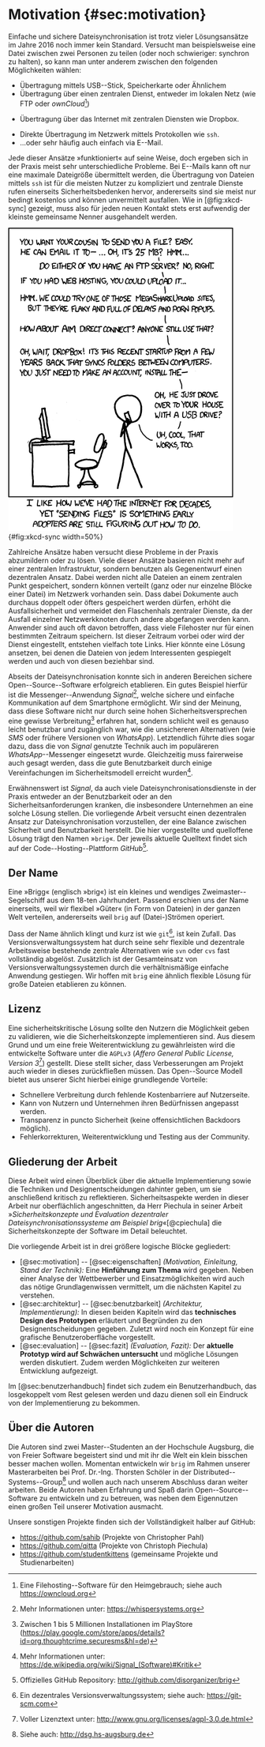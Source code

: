 # Motivation {#sec:motivation}

Einfache und sichere Dateisynchronisation ist trotz vieler Lösungsansätze im
Jahre 2016 noch immer kein Standard. Versucht man beispielsweise eine Datei
zwischen zwei Personen zu teilen (oder noch schwieriger: synchron zu halten),
so kann man unter anderem zwischen den folgenden Möglichkeiten wählen:

- Übertragung mittels USB--Stick, Speicherkarte oder Ähnlichem
- Übertragung über einen zentralen Dienst, entweder im lokalen Netz (wie FTP oder *ownCloud*[^ownCloud]) 
* Übertragung über das Internet mit zentralen Diensten wie Dropbox.
- Direkte Übertragung im Netzwerk mittels Protokollen wie ``ssh``.
- ...oder sehr häufig auch einfach via E--Mail.

Jede dieser Ansätze »funktioniert« auf seine Weise, doch ergeben sich in der
Praxis meist sehr unterschiedliche Probleme. Bei E--Mails kann oft nur eine
maximale Dateigröße übermittelt werden, die Übertragung von Dateien mittels
``ssh`` ist für die meisten Nutzer zu kompliziert und zentrale Dienste rufen
einerseits Sicherheitsbedenken hervor, andererseits sind sie meist nur bedingt
kostenlos und können unvermittelt ausfallen. Wie in [@fig:xkcd-sync] gezeigt,
muss also für jeden neuen Kontakt stets erst aufwendig der kleinste gemeinsame
Nenner ausgehandelt werden.

![Humorvolle Darstellung der Suche nach dem »kleinsten gemeinsamen Nenner«.[^SOURCE_XKCD]](images/1/xkcd-file-transfer.png){#fig:xkcd-sync width=50%}

[^SOURCE_XKCD]: Quelle: xkcd (<https://xkcd.com/949>)
[^ownCloud]: Eine Filehosting--Software für den Heimgebrauch; siehe auch <https://owncloud.org>

Zahlreiche Ansätze haben versucht diese Probleme in der Praxis abzumildern oder
zu lösen. Viele dieser Ansätze basieren nicht mehr auf einer zentralen
Infrastruktur, sondern benutzen als Gegenentwurf einen dezentralen Ansatz.
Dabei werden nicht alle Dateien an einem zentralen Punkt gespeichert, sondern
können verteilt (ganz oder nur einzelne Blöcke einer Datei) im Netzwerk
vorhanden sein. Dass dabei Dokumente auch durchaus doppelt oder öfters gespeichert werden
dürfen, erhöht die Ausfallsicherheit und vermeidet den Flaschenhals zentraler
Dienste, da der Ausfall einzelner Netzwerkknoten durch andere abgefangen werden kann.
Anwender sind auch oft davon betroffen, dass viele Filehoster nur für einen bestimmten Zeitraum
speichern. Ist dieser Zeitraum vorbei oder wird der Dienst eingestellt, entstehen vielfach
tote Links. Hier könnte eine Lösung ansetzen, bei denen die Dateien von jedem Interessenten
gespiegelt werden und auch von diesen beziehbar sind.

Abseits der Dateisynchronisation konnte sich in anderen Bereichen sichere
Open--Source--Software erfolgreich etablieren. Ein gutes Beispiel hierfür ist
die Messenger--Anwendung *Signal*[^SIGNAL], welche sichere und einfache
Kommunikation auf dem Smartphone ermöglicht. Wir sind der Meinung, dass diese
Software nicht nur durch seine hohen Sicherheitsversprechen eine gewisse
Verbreitung[^SIGNAL_VERBREITUNG] erfahren hat, sondern schlicht weil es genauso
leicht benutzbar und zugänglich war, wie die unsichereren Alternativen (wie *SMS*
oder frühere Versionen von *WhatsApp*). Letztendlich führte dies sogar dazu,
dass die von *Signal* genutzte Technik auch im populäreren
*WhatsApp*--Messenger eingesetzt wurde. Gleichzeitig muss
fairerweise auch gesagt werden, dass die gute Benutzbarkeit durch einige
Vereinfachungen im Sicherheitsmodell erreicht wurden[^SIGNAL_WIKI].

[^SIGNAL]: Mehr Informationen unter: <https://whispersystems.org>
[^SIGNAL_VERBREITUNG]: Zwischen 1 bis 5 Millionen Installationen im PlayStore (<https://play.google.com/store/apps/details?id=org.thoughtcrime.securesms&hl=de>)
[^SIGNAL_WIKI]: Mehr Informationen unter: <https://de.wikipedia.org/wiki/Signal_(Software)#Kritik>

Erwähnenswert ist *Signal*, da auch viele Dateisynchronisationsdienste in der
Praxis entweder an der Benutzbarkeit oder an den Sicherheitsanforderungen
kranken, die insbesondere Unternehmen an eine solche Lösung stellen. Die vorliegende
Arbeit versucht einen dezentralen Ansatz zur Dateisynchronisation vorzustellen,
der eine Balance zwischen Sicherheit und Benutzbarkeit herstellt. Die hier
vorgestellte und quelloffene Lösung trägt den Namen »``brig``«.
Der jeweils aktuelle Quelltext findet sich auf der Code--Hosting--Plattform *GitHub*[^GITHUB].

[^GITHUB]: Offizielles GitHub Repository: <http://github.com/disorganizer/brig>

## Der Name

Eine »Brigg« (englisch »brig«) ist ein kleines und wendiges
Zweimaster--Segelschiff aus dem 18-ten Jahrhundert. Passend erschien uns der
Name einerseits, weil wir flexibel »Güter« (in Form von Dateien) in der ganzen
Welt verteilen, andererseits weil ``brig`` auf (Datei-)Strömen operiert.

Dass der Name ähnlich klingt und kurz ist wie ``git``[^GIT_REF], ist kein
Zufall. Das Versionsverwaltungssystem hat durch seine sehr flexible und
dezentrale Arbeitsweise bestehende zentrale Alternativen wie ``svn`` oder
``cvs`` fast vollständig abgelöst. Zusätzlich ist der Gesamteinsatz von
Versionsverwaltungssystemen durch die verhältnismäßige einfache Anwendung
gestiegen. Wir hoffen mit ``brig`` eine ähnlich flexible Lösung für große
Dateien etablieren zu können.

[^GIT_REF]: Ein dezentrales Versionsverwaltungssystem; siehe auch: <https://git-scm.com>

## Lizenz

Eine sicherheitskritische Lösung sollte den Nutzern die Möglichkeit geben zu
validieren, wie die Sicherheitskonzepte implementieren sind. Aus diesem Grund
und um eine freie Weiterentwicklung zu gewährleisten wird die entwickelte
Software unter die ``AGPLv3`` (*Affero General Public License, Version
3*[^AGPL]) gestellt. Diese stellt sicher, dass Verbesserungen am Projekt auch
wieder in dieses zurückfließen müssen. Das Open--Source Modell bietet aus
unserer Sicht hierbei einige grundlegende Vorteile:

- Schnellere Verbreitung durch fehlende Kostenbarriere auf Nutzerseite.
- Kann von Nutzern und Unternehmen ihren Bedürfnissen angepasst werden.
- Transparenz in puncto Sicherheit (keine offensichtlichen Backdoors möglich).
- Fehlerkorrekturen, Weiterentwicklung und Testing aus der Community.

[^AGPL]: Voller Lizenztext unter: <http://www.gnu.org/licenses/agpl-3.0.de.html>

## Gliederung der Arbeit

Diese Arbeit wird einen Überblick über die aktuelle Implementierung sowie die
Techniken und Designentscheidungen dahinter geben, um sie anschließend kritisch
zu reflektieren. Sicherheitsaspekte werden in dieser Arbeit nur oberflächlich
angeschnitten, da Herr Piechula in seiner Arbeit »*Sicherheitskonzepte und
Evaluation dezentraler Dateisynchronisationssysteme am Beispiel
brig*«[@cpiechula] die Sicherheitskonzepte der Software im Detail beleuchtet. 

Die vorliegende Arbeit ist in drei größere logische Blöcke gegliedert:

- [@sec:motivation] -- [@sec:eigenschaften] *(Motivation, Einleitung, Stand der Technik):* Eine **Hinführung zum Thema**
  wird gegeben. Neben einer Analyse der Wettbewerber und Einsatzmöglichkeiten wird auch das nötige Grundlagenwissen vermittelt,
  um die nächsten Kapitel zu verstehen.
- [@sec:architektur] -- [@sec:benutzbarkeit] *(Architektur, Implementierung):* In diesen beiden Kapiteln wird das
  **technisches Design des Prototypen** erläutert und Begründen zu den Designentscheidungen gegeben. Zuletzt wird noch ein Konzept
  für eine grafische Benutzeroberfläche vorgestellt.
- [@sec:evaluation] -- [@sec:fazit] *(Evaluation, Fazit):* Der **aktuelle Prototyp wird auf Schwächen untersucht** und mögliche
  Lösungen werden diskutiert. Zudem werden Möglichkeiten zur weiteren Entwicklung aufgezeigt.

Im [@sec:benutzerhandbuch] findet sich zudem ein Benutzerhandbuch, das
losgekoppelt vom Rest gelesen werden und dazu dienen soll ein Eindruck von der
Implementierung zu bekommen.

## Über die Autoren

Die Autoren sind zwei Master--Studenten an der Hochschule Augsburg, die von
Freier Software begeistert sind und mit ihr die Welt ein klein bisschen besser machen
wollen. Momentan entwickeln wir ``brig`` im Rahmen unserer Masterarbeiten bei
Prof. Dr.-Ing. Thorsten Schöler in der
Distributed--Systems--Group[^DSG] und wollen auch nach unserem Abschluss daran
weiter arbeiten. Beide Autoren haben Erfahrung und Spaß darin
Open--Source--Software zu entwickeln und zu betreuen, was neben dem Eigennutzen
einen großen Teil unserer Motivation ausmacht.

Unsere sonstigen Projekte finden sich der Vollständigkeit halber auf GitHub:

* <https://github.com/sahib> (Projekte von Christopher Pahl)
* <https://github.com/qitta> (Projekte von Christoph Piechula)
* <https://github.com/studentkittens> (gemeinsame Projekte und Studienarbeiten)

[^DSG]: Siehe auch: <http://dsg.hs-augsburg.de>
